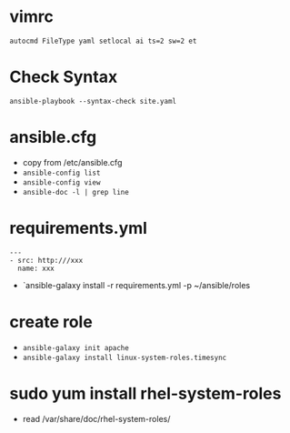 # vimrc

`autocmd FileType yaml setlocal ai ts=2 sw=2 et`

# Check Syntax
`ansible-playbook --syntax-check site.yaml`


# ansible.cfg
- copy from /etc/ansible.cfg 
- `ansible-config list`
- `ansible-config view`
- `ansible-doc -l | grep line`

# requirements.yml
```
---
- src: http:///xxx
  name: xxx
```
- `ansible-galaxy install -r requirements.yml -p ~/ansible/roles

# create role
- `ansible-galaxy init apache`
- `ansible-galaxy install linux-system-roles.timesync`


# sudo yum install rhel-system-roles
- read /var/share/doc/rhel-system-roles/
